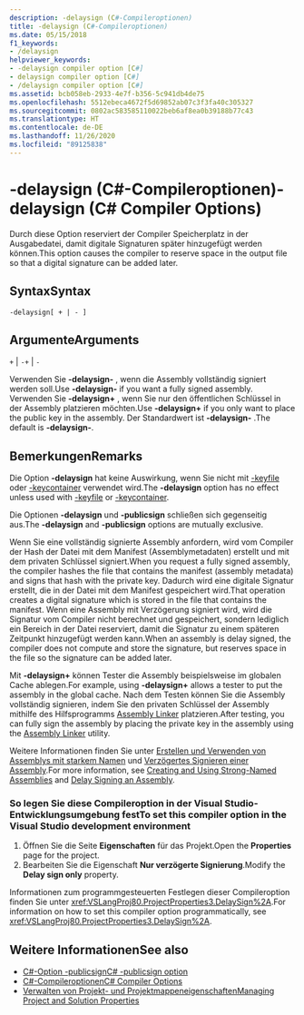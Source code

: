 ```yaml
---
description: -delaysign (C#-Compileroptionen)
title: -delaysign (C#-Compileroptionen)
ms.date: 05/15/2018
f1_keywords:
- /delaysign
helpviewer_keywords:
- -delaysign compiler option [C#]
- delaysign compiler option [C#]
- /delaysign compiler option [C#]
ms.assetid: bcb058eb-2933-4e7f-b356-5c941db4de75
ms.openlocfilehash: 5512ebeca4672f5d69852ab07c3f3fa40c305327
ms.sourcegitcommit: 0802ac583585110022beb6af8ea0b39188b77c43
ms.translationtype: HT
ms.contentlocale: de-DE
ms.lasthandoff: 11/26/2020
ms.locfileid: "89125838"
---
```

# <a name="-delaysign-c-compiler-options"></a><span data-ttu-id="6db70-103">-delaysign (C#-Compileroptionen)</span><span class="sxs-lookup"><span data-stu-id="6db70-103">-delaysign (C# Compiler Options)</span></span>

<span data-ttu-id="6db70-104">Durch diese Option reserviert der Compiler Speicherplatz in der Ausgabedatei, damit digitale Signaturen später hinzugefügt werden können.</span><span class="sxs-lookup"><span data-stu-id="6db70-104">This option causes the compiler to reserve space in the output file so that a digital signature can be added later.</span></span>

## <a name="syntax"></a><span data-ttu-id="6db70-105">Syntax</span><span class="sxs-lookup"><span data-stu-id="6db70-105">Syntax</span></span>

```console
-delaysign[ + | - ]
```

## <a name="arguments"></a><span data-ttu-id="6db70-106">Argumente</span><span class="sxs-lookup"><span data-stu-id="6db70-106">Arguments</span></span>

<span data-ttu-id="6db70-107">`+` &#124; `-`</span><span class="sxs-lookup"><span data-stu-id="6db70-107">`+` &#124; `-`</span></span>

<span data-ttu-id="6db70-108">Verwenden Sie **-delaysign-** , wenn die Assembly vollständig signiert werden soll.</span><span class="sxs-lookup"><span data-stu-id="6db70-108">Use **-delaysign-** if you want a fully signed assembly.</span></span> <span data-ttu-id="6db70-109">Verwenden Sie **-delaysign+** , wenn Sie nur den öffentlichen Schlüssel in der Assembly platzieren möchten.</span><span class="sxs-lookup"><span data-stu-id="6db70-109">Use **-delaysign+** if you only want to place the public key in the assembly.</span></span> <span data-ttu-id="6db70-110">Der Standardwert ist **-delaysign-** .</span><span class="sxs-lookup"><span data-stu-id="6db70-110">The default is **-delaysign-**.</span></span>

## <a name="remarks"></a><span data-ttu-id="6db70-111">Bemerkungen</span><span class="sxs-lookup"><span data-stu-id="6db70-111">Remarks</span></span>

<span data-ttu-id="6db70-112">Die Option **-delaysign** hat keine Auswirkung, wenn Sie nicht mit [-keyfile](./keyfile-compiler-option.md) oder [-keycontainer](./keycontainer-compiler-option.md) verwendet wird.</span><span class="sxs-lookup"><span data-stu-id="6db70-112">The **-delaysign** option has no effect unless used with [-keyfile](./keyfile-compiler-option.md) or [-keycontainer](./keycontainer-compiler-option.md).</span></span>

<span data-ttu-id="6db70-113">Die Optionen **-delaysign** und **-publicsign** schließen sich gegenseitig aus.</span><span class="sxs-lookup"><span data-stu-id="6db70-113">The **-delaysign** and **-publicsign** options are mutually exclusive.</span></span>

<span data-ttu-id="6db70-114">Wenn Sie eine vollständig signierte Assembly anfordern, wird vom Compiler der Hash der Datei mit dem Manifest (Assemblymetadaten) erstellt und mit dem privaten Schlüssel signiert.</span><span class="sxs-lookup"><span data-stu-id="6db70-114">When you request a fully signed assembly, the compiler hashes the file that contains the manifest (assembly metadata) and signs that hash with the private key.</span></span> <span data-ttu-id="6db70-115">Dadurch wird eine digitale Signatur erstellt, die in der Datei mit dem Manifest gespeichert wird.</span><span class="sxs-lookup"><span data-stu-id="6db70-115">That operation creates a digital signature which is stored in the file that contains the manifest.</span></span> <span data-ttu-id="6db70-116">Wenn eine Assembly mit Verzögerung signiert wird, wird die Signatur vom Compiler nicht berechnet und gespeichert, sondern lediglich ein Bereich in der Datei reserviert, damit die Signatur zu einem späteren Zeitpunkt hinzugefügt werden kann.</span><span class="sxs-lookup"><span data-stu-id="6db70-116">When an assembly is delay signed, the compiler does not compute and store the signature, but reserves space in the file so the signature can be added later.</span></span>

<span data-ttu-id="6db70-117">Mit **-delaysign+** können Tester die Assembly beispielsweise im globalen Cache ablegen.</span><span class="sxs-lookup"><span data-stu-id="6db70-117">For example, using **-delaysign+** allows a tester to put the assembly in the global cache.</span></span> <span data-ttu-id="6db70-118">Nach dem Testen können Sie die Assembly vollständig signieren, indem Sie den privaten Schlüssel der Assembly mithilfe des Hilfsprogramms [Assembly Linker](../../../framework/tools/al-exe-assembly-linker.md) platzieren.</span><span class="sxs-lookup"><span data-stu-id="6db70-118">After testing, you can fully sign the assembly by placing the private key in the assembly using the [Assembly Linker](../../../framework/tools/al-exe-assembly-linker.md) utility.</span></span>

<span data-ttu-id="6db70-119">Weitere Informationen finden Sie unter [Erstellen und Verwenden von Assemblys mit starkem Namen](../../../standard/assembly/create-use-strong-named.md) und [Verzögertes Signieren einer Assembly](../../../standard/assembly/delay-sign.md).</span><span class="sxs-lookup"><span data-stu-id="6db70-119">For more information, see [Creating and Using Strong-Named Assemblies](../../../standard/assembly/create-use-strong-named.md) and [Delay Signing an Assembly](../../../standard/assembly/delay-sign.md).</span></span>

### <a name="to-set-this-compiler-option-in-the-visual-studio-development-environment"></a><span data-ttu-id="6db70-120">So legen Sie diese Compileroption in der Visual Studio-Entwicklungsumgebung fest</span><span class="sxs-lookup"><span data-stu-id="6db70-120">To set this compiler option in the Visual Studio development environment</span></span>

1. <span data-ttu-id="6db70-121">Öffnen Sie die Seite **Eigenschaften** für das Projekt.</span><span class="sxs-lookup"><span data-stu-id="6db70-121">Open the **Properties** page for the project.</span></span>
1. <span data-ttu-id="6db70-122">Bearbeiten Sie die Eigenschaft **Nur verzögerte Signierung**.</span><span class="sxs-lookup"><span data-stu-id="6db70-122">Modify the **Delay sign only** property.</span></span>

<span data-ttu-id="6db70-123">Informationen zum programmgesteuerten Festlegen dieser Compileroption finden Sie unter <xref:VSLangProj80.ProjectProperties3.DelaySign%2A>.</span><span class="sxs-lookup"><span data-stu-id="6db70-123">For information on how to set this compiler option programmatically, see <xref:VSLangProj80.ProjectProperties3.DelaySign%2A>.</span></span>

## <a name="see-also"></a><span data-ttu-id="6db70-124">Weitere Informationen</span><span class="sxs-lookup"><span data-stu-id="6db70-124">See also</span></span>

- [<span data-ttu-id="6db70-125">C#-Option -publicsign</span><span class="sxs-lookup"><span data-stu-id="6db70-125">C# -publicsign option</span></span>](publicsign-compiler-option.md)
- [<span data-ttu-id="6db70-126">C#-Compileroptionen</span><span class="sxs-lookup"><span data-stu-id="6db70-126">C# Compiler Options</span></span>](index.md)
- [<span data-ttu-id="6db70-127">Verwalten von Projekt- und Projektmappeneigenschaften</span><span class="sxs-lookup"><span data-stu-id="6db70-127">Managing Project and Solution Properties</span></span>](/visualstudio/ide/managing-project-and-solution-properties)
